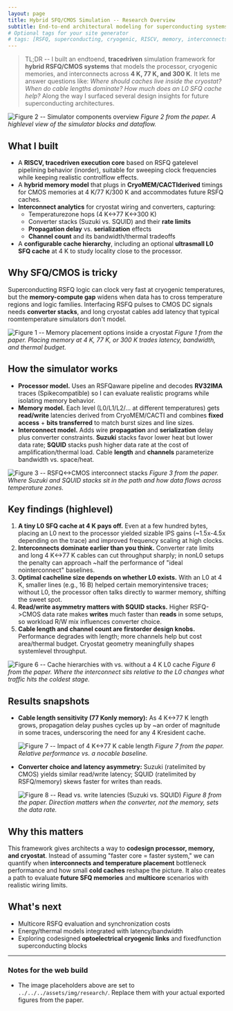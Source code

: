 ```yaml
---
layout: page
title: Hybrid SFQ/CMOS Simulation -- Research Overview
subtitle: End-to-end architectural modeling for superconducting systems
# Optional tags for your site generator
# tags: [RSFQ, superconducting, cryogenic, RISCV, memory, interconnects]
---
```


> TL;DR -- I built an endtoend, **tracedriven** simulation framework for **hybrid RSFQ/CMOS systems** that models the processor, cryogenic memories, and interconnects across **4 K, 77 K, and 300 K**. It lets me answer questions like: *Where should caches live inside the cryostat? When do cable lengths dominate? How much does an L0 SFQ cache help?* Along the way I surfaced several design insights for future superconducting architectures.

![Figure 2 -- Simulator components overview](../../../assets/img/research/sim_fig2.png)
*Figure 2 from the paper. A highlevel view of the simulator blocks and dataflow.*

## What I built
- A **RISCV, tracedriven execution core** based on RSFQ gatelevel pipelining behavior (inorder), suitable for sweeping clock frequencies while keeping realistic controlflow effects.
- A **hybrid memory model** that plugs in **CryoMEM/CACTIderived** timings for CMOS memories at 4 K/77 K/300 K and accommodates future RSFQ caches.
- **Interconnect analytics** for cryostat wiring and converters, capturing:
  - Temperaturezone hops (4 K<->77 K<->300 K)
  - Converter stacks (Suzuki vs. SQUID) and their **rate limits**
  - **Propagation delay** vs. **serialization** effects
  - **Channel count** and its bandwidth/thermal tradeoffs
- A **configurable cache hierarchy**, including an optional **ultrasmall L0 SFQ cache** at 4 K to study locality close to the processor.

## Why SFQ/CMOS is tricky
Superconducting RSFQ logic can clock very fast at cryogenic temperatures, but the **memory-compute gap** widens when data has to cross temperature regions and logic families. Interfacing RSFQ pulses to CMOS DC signals needs **converter stacks**, and long cryostat cables add latency that typical roomtemperature simulators don't model.

![Figure 1 -- Memory placement options inside a cryostat](../../../assets/img/research/sim_fig1.png)
*Figure 1 from the paper. Placing memory at 4 K, 77 K, or 300 K trades latency, bandwidth, and thermal budget.*

## How the simulator works
- **Processor model.** Uses an RSFQaware pipeline and decodes **RV32IMA** traces (Spikecompatible) so I can evaluate realistic programs while isolating memory behavior.
- **Memory model.** Each level (L0/L1/L2/... at different temperatures) gets **read/write** latencies derived from CryoMEM/CACTI and combines **fixed access** + **bits transferred** to match burst sizes and line sizes.
- **Interconnect model.** Adds wire **propagation** and **serialization** delay plus converter constraints. **Suzuki** stacks favor lower heat but lower data rate; **SQUID** stacks push higher data rate at the cost of amplification/thermal load. Cable **length** and **channels** parameterize bandwidth vs. space/heat.

![Figure 3 -- RSFQ<->CMOS interconnect stacks](../../../assets/img/research/sim_fig3.png)
*Figure 3 from the paper. Where Suzuki and SQUID stacks sit in the path and how data flows across temperature zones.*

## Key findings (highlevel)
1. **A tiny L0 SFQ cache at 4 K pays off.** Even at a few hundred bytes, placing an L0 next to the processor yielded sizable IPS gains (~1.5x-4.5x depending on the trace) and improved frequency scaling at high clocks.
2. **Interconnects dominate earlier than you think.** Converter rate limits and long 4 K<->77 K cables can cut throughput sharply; in nonL0 setups the penalty can approach ~half the performance of "ideal nointerconnect" baselines.
3. **Optimal cacheline size depends on whether L0 exists.** With an L0 at 4 K, smaller lines (e.g., 16 B) helped certain memoryintensive traces; without L0, the processor often talks directly to warmer memory, shifting the sweet spot.
4. **Read/write asymmetry matters with SQUID stacks.** Higher RSFQ->CMOS data rate makes **writes** much faster than **reads** in some setups, so workload R/W mix influences converter choice.
5. **Cable length and channel count are firstorder design knobs.** Performance degrades with length; more channels help but cost area/thermal budget. Cryostat geometry meaningfully shapes systemlevel throughput.

![Figure 6 -- Cache hierarchies with vs. without a 4 K L0 cache](../../../assets/img/research/sim_fig6.png)
*Figure 6 from the paper. Where the interconnect sits relative to the L0 changes what traffic hits the coldest stage.*

## Results snapshots
- **Cable length sensitivity (77 Konly memory):** As 4 K<->77 K length grows, propagation delay pushes cycles up by ~an order of magnitude in some traces, underscoring the need for any 4 Kresident cache.

  ![Figure 7 -- Impact of 4 K<->77 K cable length](../../../assets/img/research/sim_fig7.png)
  *Figure 7 from the paper. Relative performance vs. a nocable baseline.*

- **Converter choice and latency asymmetry:** Suzuki (ratelimited by CMOS) yields similar read/write latency; SQUID (ratelimited by RSFQ/memory) skews faster for writes than reads.

  ![Figure 8 -- Read vs. write latencies (Suzuki vs. SQUID)](../../../assets/img/research/sim_fig8.png)
  *Figure 8 from the paper. Direction matters when the converter, not the memory, sets the data rate.*

## Why this matters
This framework gives architects a way to **codesign processor, memory, and cryostat**. Instead of assuming "faster core = faster system," we can quantify when **interconnects and temperature placement** bottleneck performance and how small **cold caches** reshape the picture. It also creates a path to evaluate **future SFQ memories** and **multicore** scenarios with realistic wiring limits.

## What's next
- Multicore RSFQ evaluation and synchronization costs
- Energy/thermal models integrated with latency/bandwidth
- Exploring codesigned **optoelectrical cryogenic links** and fixedfunction superconducting blocks

---

### Notes for the web build
- The image placeholders above are set to `../../../assets/img/research/`. Replace them with your actual exported figures from the paper.
